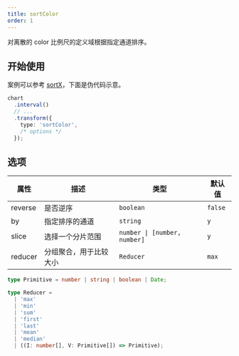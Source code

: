 ```yaml
---
title: sortColor
order: 1
---
```


对离散的 color 比例尺的定义域根据指定通道排序。

## 开始使用

案例可以参考 [sortX](/manual/core/transform/sortX)，下面是伪代码示意。

```ts
chart
  .interval()
  // ...
  .transform({
    type: 'sortColor',
    /* options */
  });
```

## 选项

| 属性               | 描述                                           | 类型                               | 默认值                 |
|-------------------|------------------------------------------------|-----------------------------------|-----------------------|
| reverse           | 是否逆序                                        | `boolean`                        | `false`               |  
| by                | 指定排序的通道                                   | `string`                          | `y`                   |
| slice             | 选择一个分片范围                                  | `number \| [number, number]`      | `y`                   |
| reducer           | 分组聚合，用于比较大小                             | `Reducer`                         | `max`                 |

```ts
type Primitive = number | string | boolean | Date;

type Reducer =
  | 'max'
  | 'min'
  | 'sum'
  | 'first'
  | 'last'
  | 'mean'
  | 'median'
  | ((I: number[], V: Primitive[]) => Primitive);
```
